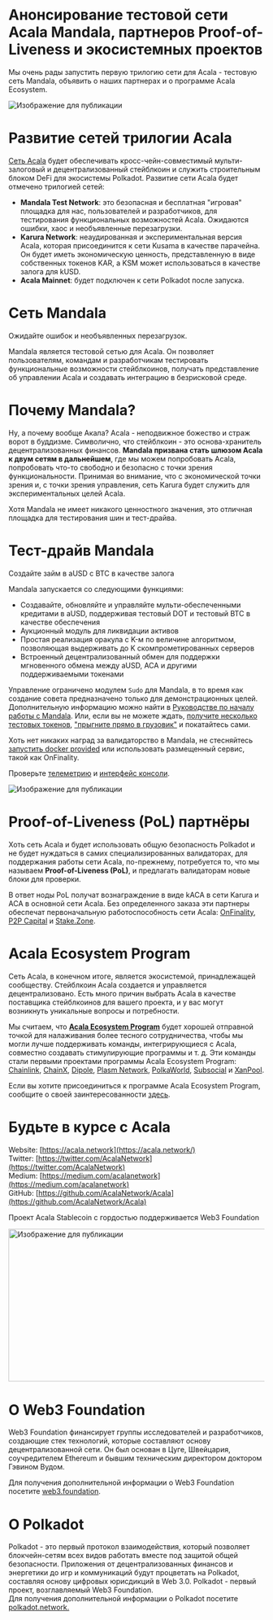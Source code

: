 # Анонсирование тестовой сети Acala Mandala, партнеров Proof-of-Liveness и экосистемных проектов

Мы очень рады запустить первую трилогию сети для Acala - тестовую сеть Mandala, объявить о наших партнерах и о программе Acala Ecosystem.

![Изображение для публикации](https://miro.medium.com/max/5000/0*9hFZBkxybL4cD0nm.jpg)

# Развитие сетей трилогии Acala

[Сеть Acala](https://medium.com/acalanetwork/acala-powering-cross-blockchain-open-finance-applications-on-polkadot-abb6075a6edf) будет обеспечивать кросс-чейн-совместимый мульти-залоговый и децентрализованный стейблкоин и служить строительным блоком DeFi для экосистемы Polkadot. Развитие сети Acala будет отмечено трилогией сетей:

- **Mandala Test Network**: это безопасная и бесплатная "игровая" площадка для нас, пользователей и разработчиков, для тестирования функциональных возможностей Acala. Ожидаются ошибки, хаос и необъявленные перезагрузки.
- **Karura Network**: неаудированная и экспериментальная версия Acala, которая присоединится к сети Kusama в качестве парачейна. Он будет иметь экономическую ценность, представленную в виде собственных токенов KAR, а KSM может использоваться в качестве залога для kUSD.
- **Acala Mainnet**: будет подключен к сети Polkadot после запуска.

# Сеть Mandala

Ожидайте ошибок и необъявленных перезагрузок.

Mandala является тестовой сетью для Acala. Он позволяет пользователям, командам и разработчикам тестировать функциональные возможности стейблкоинов, получать представление об управлении Acala и создавать интеграцию в безрисковой среде.

# Почему Mandala?

Ну, а почему вообще Акала? Acala - неподвижное божество и страж ворот в буддизме. Символично, что стейблкоин - это основа-хранитель децентрализованных финансов. **Mandala призвана стать шлюзом Acala к двум сетям в дальнейшем**, где мы можем попробовать Acala, попробовать что-то свободно и безопасно с точки зрения функциональности. Принимая во внимание, что с экономической точки зрения и, с точки зрения управления, сеть Karura будет служить для экспериментальных целей Acala.

Хотя Mandala не имеет никакого ценностного значения, это отличная площадка для тестирования шин и тест-драйва.

# Тест-драйв Mandala

Создайте займ в aUSD с BTC в качестве залога

Mandala запускается со следующими функциями:

- Создавайте, обновляйте и управляйте мульти-обеспеченными кредитами в aUSD, поддерживая тестовый DOT и тестовый BTC в качестве обеспечения
- Аукционный модуль для ликвидации активов
- Простая реализация оракула с K-м по величине алгоритмом, позволяющая выдерживать до K скомпрометированных серверов
- Встроенный децентрализованный обмен для поддержки мгновенного обмена между aUSD, ACA и другими поддерживаемыми токенами

Управление ограничено модулем `Sudo` для Mandala, в то время как создание совета предназначено только для демонстрационных целей. Дополнительную информацию можно найти в [Руководстве по началу работы с Mandala](https://github.com/AcalaNetwork/Acala/wiki/1.-Get-Started). Или, если вы не можете ждать, [получите несколько тестовых токенов](https://riot.im/app/#/room/#acala-faucet:matrix.org), ["прыгните прямо в грузовик"](https://apps.acala.network/) и покатайтесь сами.

Хоть нет никаких наград за валидаторство в Mandala, не стесняйтесь [запустить docker provided](https://github.com/AcalaNetwork/Acala/wiki/4.-Maintainers) или использовать размещенный сервис, такой как OnFinality.

Проверьте [телеметрию](https://telemetry.polkadot.io/#map/Acala%20Mandala%20Testnet) и [ интерфейс консоли](https://console.acala.network/).

![Изображение для публикации](https://miro.medium.com/max/2560/1*yVxtDSo4DnDyfsrEamb2-Q.gif)

# Proof-of-Liveness (PoL) партнёры

Хоть сеть Acala и будет использовать общую безопасность Polkadot и не будет нуждаться в самих специализированных валидаторах, для поддержания работы сети Acala, по-прежнему, потребуется то, что мы называем **Proof-of-Liveness (PoL)**, и предлагать валидаторам новые блоки для проверки.

В ответ ноды PoL получат вознаграждение в виде kACA в сети Karura и ACA в основной сети Acala. Без определенного заказа эти партнеры обеспечат первоначальную работоспособность сети Acala: [OnFinality](https://www.onfinality.io/), [P2P Capital](https://www.p2pcap.com/) и [Stake.Zone](http://stake.zone/).

# Acala Ecosystem Program

Сеть Acala, в конечном итоге, является экосистемой, принадлежащей сообществу. Стейблкоин Acala создается и управляется децентрализовано. Есть много причин выбрать Acala в качестве поставщика стейблкоинов для вашего проекта, и у вас могут возникнуть уникальные вопросы и потребности.

Мы считаем, что [**Acala Ecosystem Program**](https://forms.gle/iYPUrNzSWGmyvPUp6) будет хорошей отправной точкой для налаживания более тесного сотрудничества, чтобы мы могли лучше поддерживать команды, интегрирующиеся с Acala, совместно создавать стимулирующие программы и т. д. Эти команды стали первыми проектами программы Acala Ecosystem Program: [Chainlink](https://chain.link/), [ChainX](https://chainx.org/), [Dipole](http://www.dipole.tech/), [Plasm Network](https://github.com/staketechnologies/Plasm), [PolkaWorld](https://www.polkaworld.org/), [Subsocial](http://subsocial.network/) и [XanPool](https://www.xanpool.com/).

Если вы хотите присоединиться к программе Acala Ecosystem Program, сообщите о своей заинтересованности [ здесь](https://forms.gle/iYPUrNzSWGmyvPUp6).

# Будьте в курсе с Acala

Website: [https://acala.network](https://acala.network/)  
Twitter: [https://twitter.com/AcalaNetwork](https://twitter.com/AcalaNetwork)  
Medium: [https://medium.com/acalanetwork](https://medium.com/acalanetwork)  
GitHub: [https://github.com/AcalaNetwork/Acala](https://github.com/AcalaNetwork/Acala)

Проект Acala Stablecoin с гордостью поддерживается Web3 Foundation

<img alt="Изображение для публикации" class="t u v ic aj" src="https://miro.medium.com/max/1500/0\*pJgP3IFBAlYbGn11.jpg" width="750" height="300" srcSet="https://miro.medium.com/max/552/0\*pJgP3IFBAlYbGn11.jpg 276w, https://miro.medium.com/max/1104/0\*pJgP3IFBAlYbGn11.jpg 552w, https://miro.medium.com/max/1280/0\*pJgP3IFBAlYbGn11.jpg 640w, https://miro.medium.com/max/1400/0\*pJgP3IFBAlYbGn11.jpg 700w" sizes="700px" />

# О Web3 Foundation

Web3 Foundation финансирует группы исследователей и разработчиков, создающие стек технологий, которые составляют основу децентрализованной сети. Он был основан в Цуге, Швейцария, соучредителем Ethereum и бывшим техническим директором доктором Гэвином Вудом.

Для получения дополнительной информации о Web3 Foundation посетите [web3.foundation](https://web3.foundation/).

# О Polkadot

Polkadot - это первый протокол взаимодействия, который позволяет блокчейн-сетям всех видов работать вместе под защитой общей безопасности. Приложения от децентрализованных финансов и энергетики до игр и коммуникаций будут процветать на Polkadot, составляя основу цифровых юрисдикций в Web 3.0. Polkadot - первый проект, возглавляемый Web3 Foundation.  
Для получения дополнительной информации о Polkadot посетите [polkadot.network.](https://polkadot.network/)
